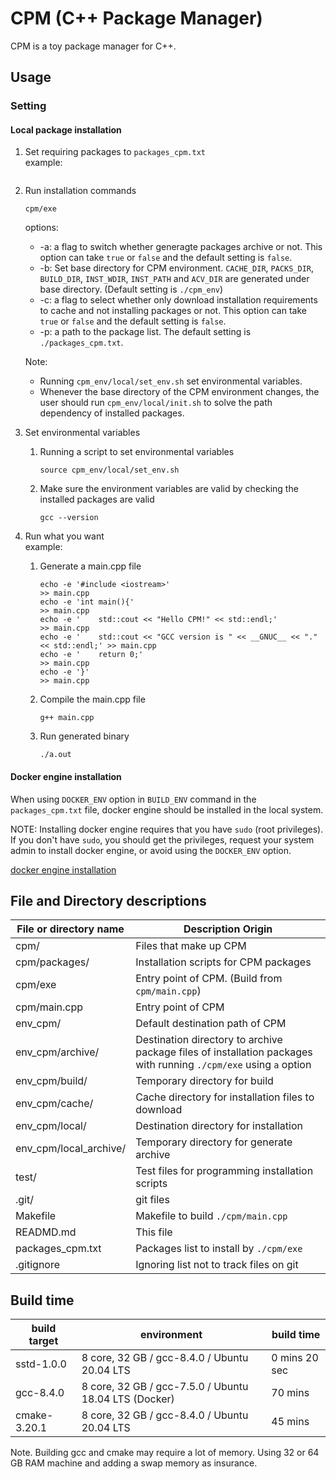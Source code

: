 # CPM (C++ Package Manager)

CPM is a toy package manager for C++.

## Usage
### Setting
#### Local package installation
1. Set requiring packages to `packages_cpm.txt`  
   example:
   ```
   ```
2. Run installation commands
   ```
   cpm/exe
   ```
   options:
   - -a: a flag to switch whether generagte packages archive or not. This option can take `true` or `false` and the default setting is `false`.
   - -b: Set base directory for CPM environment. `CACHE_DIR`, `PACKS_DIR`, `BUILD_DIR`, `INST_WDIR`, `INST_PATH` and `ACV_DIR` are generated under base directory. (Default setting is `./cpm_env`)
   - -c: a flag to select whether only download installation requirements to cache and not installing packages or not. This option can take `true` or `false` and the default setting is `false`.
   - -p: a path to the package list. The default setting is `./packages_cpm.txt`.
   
   Note: 
   - Running `cpm_env/local/set_env.sh` set environmental variables.
   - Whenever the base directory of the CPM environment changes, the user should run `cpm_env/local/init.sh` to solve the path dependency of installed packages.
3. Set environmental variables
   1. Running a script to set environmental variables
      ```
      source cpm_env/local/set_env.sh
      ```
   2. Make sure the environment variables are valid by checking the installed packages are valid
      ```
      gcc --version
      ```
4. Run what you want  
   example:
   1. Generate a main.cpp file
      ```
      echo -e '#include <iostream>'                                                 >> main.cpp
      echo -e 'int main(){'                                                         >> main.cpp
      echo -e '    std::cout << "Hello CPM!" << std::endl;'                         >> main.cpp
      echo -e '    std::cout << "GCC version is " << __GNUC__ << "." << std::endl;' >> main.cpp
      echo -e '    return 0;'                                                       >> main.cpp
      echo -e '}'                                                                   >> main.cpp
      ```
   2. Compile the main.cpp file
      ```
      g++ main.cpp
      ```
   3. Run generated binary
      ```
      ./a.out
      ```

#### Docker engine installation
When using `DOCKER_ENV` option in `BUILD_ENV` command in the `packages_cpm.txt` file, docker engine should be installed in the local system.

NOTE: Installing docker engine requires that you have `sudo` (root privileges).
If you don't have `sudo`, you should get the privileges, request your system admin to install docker engine, or avoid using the `DOCKER_ENV` option.

[docker engine installation](./doc/docker.md)

## File and Directory descriptions

| File or directory name        | Description Origin |
| ----------------------------- | ------------------ |
| cpm/                          | Files that make up CPM |
| cpm/packages/                 | Installation scripts for CPM packages |
| cpm/exe                       | Entry point of CPM. (Build from `cpm/main.cpp`) |
| cpm/main.cpp                  | Entry point of CPM |
| env_cpm/                      | Default destination path of CPM |
| env_cpm/archive/              | Destination directory to archive package files of installation packages with running `./cpm/exe` using `a` option |
| env_cpm/build/                | Temporary directory for build |
| env_cpm/cache/                | Cache directory for installation files to download |
| env_cpm/local/                | Destination directory for installation |
| env_cpm/local_archive/        | Temporary directory for generate archive |
| test/                         | Test files for programming installation scripts |
| .git/                         | git files          |
| Makefile                      | Makefile to build `./cpm/main.cpp` |
| READMD.md                     | This file          |
| packages_cpm.txt              | Packages list to install by `./cpm/exe` |
| .gitignore                    | Ignoring list not to track files on git |


## Build time

| build target | environment                                           | build time     |
| ------------ | ----------------------------------------------------- | -------------- |
| sstd-1.0.0   | 8 core, 32 GB / gcc-8.4.0 / Ubuntu 20.04 LTS          |  0 mins 20 sec |
| gcc-8.4.0    | 8 core, 32 GB / gcc-7.5.0 / Ubuntu 18.04 LTS (Docker) | 70 mins        |
| cmake-3.20.1 | 8 core, 32 GB / gcc-8.4.0 / Ubuntu 20.04 LTS          | 45 mins        |

Note. Building gcc and cmake may require a lot of memory. Using 32 or 64 GB RAM machine and adding a swap memory as insurance.


